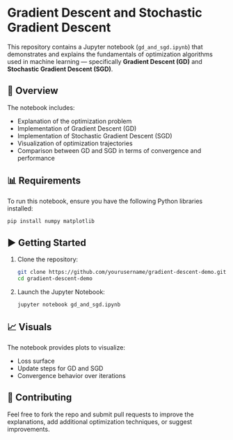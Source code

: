 # Gradient Descent and Stochastic Gradient Descent

This repository contains a Jupyter notebook (`gd_and_sgd.ipynb`) that demonstrates and explains the fundamentals of optimization algorithms used in machine learning — specifically **Gradient Descent (GD)** and **Stochastic Gradient Descent (SGD)**.

## 🧠 Overview

The notebook includes:

- Explanation of the optimization problem
- Implementation of Gradient Descent (GD)
- Implementation of Stochastic Gradient Descent (SGD)
- Visualization of optimization trajectories
- Comparison between GD and SGD in terms of convergence and performance

## 📊 Requirements

To run this notebook, ensure you have the following Python libraries installed:

```bash
pip install numpy matplotlib
```

## ▶️ Getting Started

1. Clone the repository:
    ```bash
    git clone https://github.com/yourusername/gradient-descent-demo.git
    cd gradient-descent-demo
    ```

2. Launch the Jupyter Notebook:
    ```bash
    jupyter notebook gd_and_sgd.ipynb
    ```

## 📈 Visuals

The notebook provides plots to visualize:
- Loss surface
- Update steps for GD and SGD
- Convergence behavior over iterations

## 🤝 Contributing

Feel free to fork the repo and submit pull requests to improve the explanations, add additional optimization techniques, or suggest improvements.
